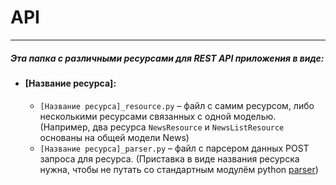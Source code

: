 # API
---
##### Эта папка с различными ресурсами для REST API приложения в виде:
- #### [Название ресурса]:
    -  ``[Название ресурса]_resource.py`` – файл с самим ресурсом, либо несколькими ресурсами связанных с одной моделью. 
    (Например, два ресурса ``NewsResource`` и ``NewsListResource`` основаны на общей модели News)
    -  ``[Название ресурса]_parser.py`` – файл с парсером данных POST запроса для ресурса. 
        (Приставка в виде названия ресурска нужна, чтобы не путать со стандартным модулём python [parser](https://docs.python.org/3/library/parser.html))
